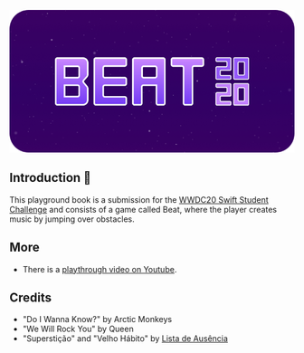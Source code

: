 ![BeatBanner](Banner.png) 

## Introduction 👋
This playground book is a submission for the [WWDC20 Swift Student Challenge](https://developer.apple.com/wwdc20/swift-student-challenge/) and consists of a game called Beat, where the player creates music by jumping over obstacles.

## More
- There is a [playthrough video on Youtube](https://youtu.be/ayVB08sXtZY).

## Credits
- "Do I Wanna Know?" by Arctic Monkeys
- "We Will Rock You" by Queen
- "Superstição" and "Velho Hábito" by [Lista de Ausência](https://open.spotify.com/artist/5LLCiTzGrCPbcCZBGBqubv)
